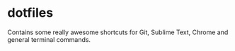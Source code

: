 # dotfiles

Contains some really awesome shortcuts for Git, Sublime Text, Chrome and general terminal commands.
